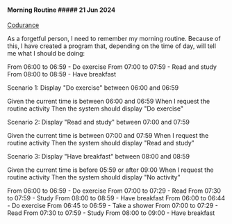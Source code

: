 #### Morning Routine                                                                            ##### 21 Jun 2024
[Codurance](https://www.codurance.com/katas/morning-routine-kata)

As a forgetful person, I need to remember my morning routine. Because of this, I have created a program that, depending on the time of day, will tell me what I should be doing:

From 06:00 to 06:59 - Do exercise
From 07:00 to 07:59 - Read and study
From 08:00 to 08:59 - Have breakfast

Scenario 1: Display "Do exercise" between 06:00 and 06:59

Given the current time is between 06:00 and 06:59
When I request the routine activity
Then the system should display "Do exercise"

Scenario 2: Display "Read and study" between 07:00 and 07:59

Given the current time is between 07:00 and 07:59
When I request the routine activity
Then the system should display "Read and study"

Scenario 3: Display "Have breakfast" between 08:00 and 08:59

Given the current time is before 05:59 or after 09:00
When I request the routine activity
Then the system should display "No activity"

From 06:00 to 06:59 - Do exercise
From 07:00 to 07:29 - Read
From 07:30 to 07:59 - Study
From 08:00 to 08:59 - Have breakfast
From 06:00 to 06:44 - Do exercise
From 06:45 to 06:59 - Take a shower
From 07:00 to 07:29 - Read
From 07:30 to 07:59 - Study
From 08:00 to 09:00 - Have breakfast
